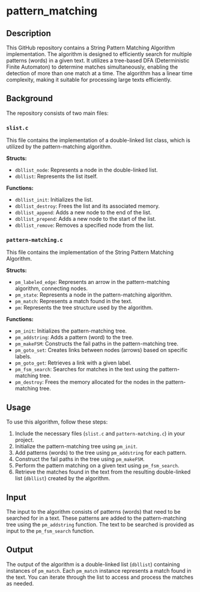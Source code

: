 # pattern_matching

## Description

This GitHub repository contains a String Pattern Matching Algorithm implementation. The algorithm is designed to efficiently search for multiple patterns (words) in a given text. It utilizes a tree-based DFA (Deterministic Finite Automaton) to determine matches simultaneously, enabling the detection of more than one match at a time. The algorithm has a linear time complexity, making it suitable for processing large texts efficiently.

## Background

The repository consists of two main files:

### `slist.c`

This file contains the implementation of a double-linked list class, which is utilized by the pattern-matching algorithm.

**Structs:**
- `dbllist_node`: Represents a node in the double-linked list.
- `dbllist`: Represents the list itself.

**Functions:**
- `dbllist_init`: Initializes the list.
- `dbllist_destroy`: Frees the list and its associated memory.
- `dbllist_append`: Adds a new node to the end of the list.
- `dbllist_prepend`: Adds a new node to the start of the list.
- `dbllist_remove`: Removes a specified node from the list.

### `pattern-matching.c`

This file contains the implementation of the String Pattern Matching Algorithm.

**Structs:**
- `pm_labeled_edge`: Represents an arrow in the pattern-matching algorithm, connecting nodes.
- `pm_state`: Represents a node in the pattern-matching algorithm.
- `pm_match`: Represents a match found in the text.
- `pm`: Represents the tree structure used by the algorithm.

**Functions:**
- `pm_init`: Initializes the pattern-matching tree.
- `pm_addstring`: Adds a pattern (word) to the tree.
- `pm_makeFSM`: Constructs the fail paths in the pattern-matching tree.
- `pm_goto_set`: Creates links between nodes (arrows) based on specific labels.
- `pm_goto_get`: Retrieves a link with a given label.
- `pm_fsm_search`: Searches for matches in the text using the pattern-matching tree.
- `pm_destroy`: Frees the memory allocated for the nodes in the pattern-matching tree.

## Usage

To use this algorithm, follow these steps:

1. Include the necessary files (`slist.c` and `pattern-matching.c`) in your project.
2. Initialize the pattern-matching tree using `pm_init`.
3. Add patterns (words) to the tree using `pm_addstring` for each pattern.
4. Construct the fail paths in the tree using `pm_makeFSM`.
5. Perform the pattern matching on a given text using `pm_fsm_search`.
6. Retrieve the matches found in the text from the resulting double-linked list (`dbllist`) created by the algorithm.

## Input

The input to the algorithm consists of patterns (words) that need to be searched for in a text. These patterns are added to the pattern-matching tree using the `pm_addstring` function. The text to be searched is provided as input to the `pm_fsm_search` function.

## Output

The output of the algorithm is a double-linked list (`dbllist`) containing instances of `pm_match`. Each `pm_match` instance represents a match found in the text. You can iterate through the list to access and process the matches as needed.
